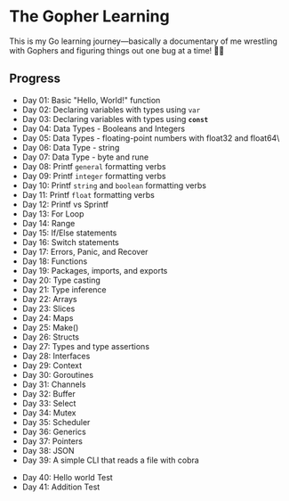 # The Gopher Learning

This is my Go learning journey—basically a documentary of me wrestling with Gophers and figuring things out one bug at a time! 🐹🚀

## Progress

- Day 01: Basic "Hello, World!" function
- Day 02: Declaring variables with types using `var`
- Day 03: Declaring variables with types using **`const`**
- Day 04: Data Types - Booleans and Integers
- Day 05: Data Types - floating-point numbers with float32 and float64\
- Day 06: Data Type - string
- Day 07: Data Type - byte and rune
- Day 08: Printf `general` formatting verbs
- Day 09: Printf `integer` formatting verbs
- Day 10: Printf `string` and `boolean` formatting verbs
- Day 11: Printf `float` formatting verbs
- Day 12: Printf vs Sprintf
- Day 13: For Loop
- Day 14: Range
- Day 15: If/Else statements
- Day 16: Switch statements
- Day 17: Errors, Panic, and Recover
- Day 18: Functions
- Day 19: Packages, imports, and exports
- Day 20: Type casting
- Day 21: Type inference
- Day 22: Arrays
- Day 23: Slices
- Day 24: Maps
- Day 25: Make()
- Day 26: Structs
- Day 27: Types and type assertions
- Day 28: Interfaces
- Day 29: Context
- Day 30: Goroutines
- Day 31: Channels
- Day 32: Buffer
- Day 33: Select
- Day 34: Mutex
- Day 35: Scheduler
- Day 36: Generics
- Day 37: Pointers
- Day 38: JSON
- Day 39: A simple CLI that reads a file with cobra
<!-- Beginning TDD today as part of my learning journey -->
- Day 40: Hello world Test
- Day 41: Addition Test
